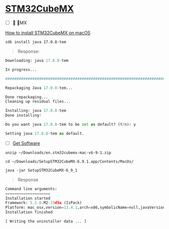 # [STM32CubeMX](https://www.st.com/en/development-tools/stm32cubemx.html)

- [ ] :round_pushpin: :ice_cube:MX

[How to install STM32CubeMX on macOS](https://www.youtube.com/watch?v=NuYNmxmJKjU)

```
sdk install java 17.0.8-tem
```
> Response:
```python
Downloading: java 17.0.8-tem

In progress...

########################################################################################################################################################################################################################### 100.0%

Repackaging Java 17.0.8-tem...

Done repackaging...
Cleaning up residual files...

Installing: java 17.0.8-tem
Done installing!

Do you want java 17.0.8-tem to be set as default? (Y/n): y

Setting java 17.0.8-tem as default.

```

- [ ] [Get Software](https://www.st.com/en/development-tools/stm32cubemx.html#get-software)


```
unzip ~/Downloads/en.stm32cubemx-mac-v6-9-1.zip
```

```
cd ~/Downloads/SetupSTM32CubeMX-6.9.1.app/Contents/MacOs/
```

```
java -jar SetupSTM32CubeMX-6_9_1
```
> Response
```python
Command line arguments: 
====================
Installation started
Framework: 5.2.0.M2-33d5a (IzPack)
Platform: mac_osx,version=13.4.1,arch=x86,symbolicName=null,javaVersion=17.0.8
Installation finished

[ Writing the uninstaller data ... ]
```

